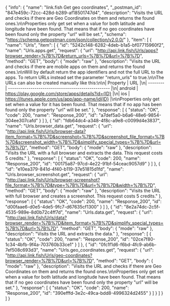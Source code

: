 {
  "info": {
    "name": "link.fish Get geo coordinates",
    "_postman_id": "847e459c-72cc-428d-b289-af18501747d4",
    "description": "Visits the URL and checks if there are Geo Coordinates on them and returns the found ones.\n\nProperties only get set when a value for both latitude and longitude have been found. That means that if no geo coordinates have been found only the property \"url\" will be set.",
    "schema": "https://schema.getpostman.com/json/collection/v2.0.0/"
  },
  "item": [
    {
      "name": "Urls",
      "item": [
        {
          "id": "5242c148-6282-4deb-b1a5-bf07715960f2",
          "name": "Urls.apps.get",
          "request": {
            "url": "http://api.link.fish/Urls/apps?browser_render=%7B%7D&return_urls=%7B%7D&url=%7B%7D",
            "method": "GET",
            "body": {
              "mode": "raw"
            },
            "description": "Visits the URL and checks if there are mobile apps on them and returns the found ones.\n\nWill by default return the app identifiers and not the full URL to the apps. To return URLs instead set the parameter \"return_urls\" to true.\n\nThe URLs can also be created manually like this:\n\n| Property | URL                                                |\n| -------- | -------------------------------------------------- |\n| android  | https://play.google.com/store/apps/details?id={ID} |\n| ios      | https://itunes.apple.com/us/app/app-name/id{ID}    |\n\nProperties only get set when a value for it has been found. That means that if no app has been found only the property \"url\" will be set."
          },
          "response": [
            {
              "status": "OK",
              "code": 200,
              "name": "Response_200",
              "id": "a7def5a0-b6a6-48e6-9854-304ee307cafd"
            }
          ]
        },
        {
          "id": "fdb64dc4-a348-4f8c-a9e8-c0099d4e3837",
          "name": "Urls.browser_data.get",
          "request": {
            "url": "http://api.link.fish/Urls/browser-data?item_format=%7B%7D&screenshot=%7B%7D&screenshot_file_format=%7B%7D&screenshot_width=%7B%7D&simplify_special_types=%7B%7D&url=%7B%7D",
            "method": "GET",
            "body": {
              "mode": "raw"
            },
            "description": "Visits the URL with a full browser and extracts the data. This request costs 5 credits."
          },
          "response": [
            {
              "status": "OK",
              "code": 200,
              "name": "Response_200",
              "id": "00175a87-97cd-4e22-91bf-54ceac9057d9"
            }
          ]
        },
        {
          "id": "e10ea379-841d-4f40-b119-37e51815d1fd",
          "name": "Urls.browser_screenshot.get",
          "request": {
            "url": "http://api.link.fish/Urls/browser-screenshot?file_format=%7B%7D&type=%7B%7D&url=%7B%7D&width=%7B%7D",
            "method": "GET",
            "body": {
              "mode": "raw"
            },
            "description": "Visits the URL with full browser and creates a screenshot. This request costs 5 credits."
          },
          "response": [
            {
              "status": "OK",
              "code": 200,
              "name": "Response_200",
              "id": "d00faae6-d0e5-4de5-9fc7-d67635cf1300"
            }
          ]
        },
        {
          "id": "8e2a74dc-2c5f-4535-989e-8d0b72c4ff7d",
          "name": "Urls.data.get",
          "request": {
            "url": "http://api.link.fish/Urls/data?browser_render=%7B%7D&item_format=%7B%7D&simplify_special_types=%7B%7D&url=%7B%7D",
            "method": "GET",
            "body": {
              "mode": "raw"
            },
            "description": "Visits the URL and extracts the data."
          },
          "response": [
            {
              "status": "OK",
              "code": 200,
              "name": "Response_200",
              "id": "02ce7f80-1c34-4bfb-9f4a-703760b33ce1"
            }
          ]
        },
        {
          "id": "0fc1f1d6-f6bd-4fc9-ab6b-7ef508c693d3",
          "name": "Urls.geo_coordinates.get",
          "request": {
            "url": "http://api.link.fish/Urls/geo-coordinates?browser_render=%7B%7D&url=%7B%7D",
            "method": "GET",
            "body": {
              "mode": "raw"
            },
            "description": "Visits the URL and checks if there are Geo Coordinates on them and returns the found ones.\n\nProperties only get set when a value for both latitude and longitude have been found. That means that if no geo coordinates have been found only the property \"url\" will be set."
          },
          "response": [
            {
              "status": "OK",
              "code": 200,
              "name": "Response_200",
              "id": "390efffd-3e2c-49ca-bdd8-4996324d2455"
            }
          ]
        }
      ]
    }
  ]
}